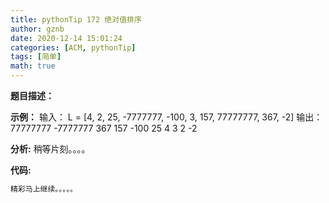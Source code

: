 ```yaml
---
title: pythonTip 172 绝对值排序
author: gznb
date: 2020-12-14 15:01:24
categories: [ACM, pythonTip]
tags: [简单]
math: true
---
```


**题目描述：**


**示例：**
输入：
L = [4, 2, 25, -7777777, -100, 3, 157, 77777777, 367, -2]
输出：
77777777 -7777777 367 157 -100 25 4 3 2 -2


**分析:**
稍等片刻。。。。

**代码:**
```python
精彩马上继续。。。。。
```
